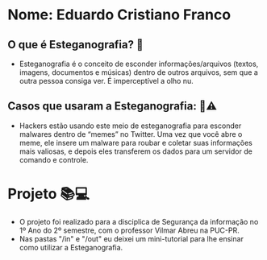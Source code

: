 # Nome: Eduardo Cristiano Franco

## O que é Esteganografia?  :eyes:
- Esteganografia é o conceito de esconder informações/arquivos (textos, imagens, documentos e músicas) dentro de outros arquivos, sem que a outra pessoa consiga ver. É imperceptível a olho nu.
## Casos que usaram a Esteganografia: :open_file_folder::warning:
- Hackers estão usando este meio de esteganografia para esconder malwares dentro de “memes” no Twitter. Uma vez que você abre o meme, ele insere um malware para roubar e coletar suas informações mais valiosas, e depois eles transferem os dados para um servidor de comando e controle.

# Projeto :books::computer:
- O projeto foi realizado para a disciplica de Segurança da informação no 1º Ano do 2º semestre, com o professor Vilmar Abreu na PUC-PR.
- Nas pastas "/in" e "/out" eu deixei um mini-tutorial para lhe ensinar como utilizar a Esteganografia.
